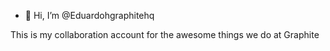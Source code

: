 - 👋 Hi, I’m @Eduardohgraphitehq

This is my collaboration account for the awesome things we do at Graphite
